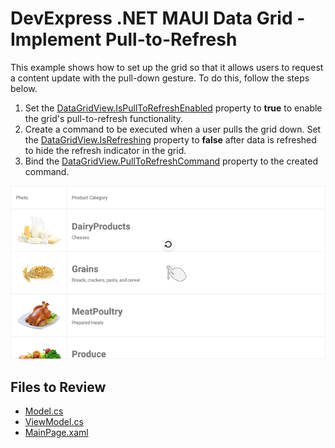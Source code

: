 # DevExpress .NET MAUI Data Grid - Implement Pull-to-Refresh

This example shows how to set up the grid so that it allows users to request a content update with the pull-down gesture. To do this, follow the steps below.

1. Set the [DataGridView.IsPullToRefreshEnabled](https://docs.devexpress.com/MAUI/DevExpress.Maui.DataGrid.DataGridView.IsPullToRefreshEnabled) property to **true** to enable the grid's pull-to-refresh functionality.  
2. Create a command to be executed when a user pulls the grid down. Set the [DataGridView.IsRefreshing](https://docs.devexpress.com/MAUI/DevExpress.Maui.DataGrid.DataGridView.IsRefreshing) property to **false** after data is refreshed to hide the refresh indicator in the grid.  
3. Bind the [DataGridView.PullToRefreshCommand](https://docs.devexpress.com/MAUI/DevExpress.Maui.DataGrid.DataGridView.PullToRefreshCommand) property to the created command.  

<img src="./img/grid-pull-to-refresh.png"/>

<!-- default file list -->
## Files to Review

* [Model.cs](./DataGridView_PullToRefresh/Model.cs)
* [ViewModel.cs](./DataGridView_PullToRefresh/ViewModel.cs)
* [MainPage.xaml](./DataGridView_PullToRefresh/MainPage.xaml)
<!-- default file list end -->
